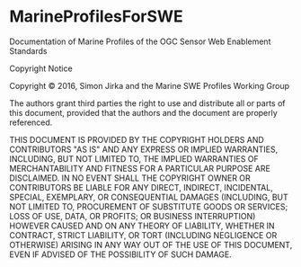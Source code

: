 # MarineProfilesForSWE
Documentation of Marine Profiles of the OGC Sensor Web Enablement Standards


Copyright Notice

Copyright © 2016, Simon Jirka and the Marine SWE Profiles Working Group

The authors grant third parties the right to use and distribute all or parts of this document, provided that the authors and the document are properly referenced.

THIS DOCUMENT IS PROVIDED BY THE COPYRIGHT HOLDERS AND CONTRIBUTORS "AS IS" AND ANY EXPRESS OR IMPLIED WARRANTIES, INCLUDING, BUT NOT LIMITED TO, THE IMPLIED WARRANTIES OF MERCHANTABILITY AND FITNESS FOR A PARTICULAR PURPOSE ARE DISCLAIMED. IN NO EVENT SHALL THE COPYRIGHT OWNER OR CONTRIBUTORS BE LIABLE FOR ANY DIRECT, INDIRECT, INCIDENTAL, SPECIAL, EXEMPLARY, OR CONSEQUENTIAL DAMAGES (INCLUDING, BUT NOT LIMITED TO, PROCUREMENT OF SUBSTITUTE GOODS OR SERVICES; LOSS OF USE, DATA, OR PROFITS; OR BUSINESS INTERRUPTION) HOWEVER CAUSED AND ON ANY THEORY OF LIABILITY, WHETHER IN CONTRACT, STRICT LIABILITY, OR TORT (INCLUDING NEGLIGENCE OR OTHERWISE) ARISING IN ANY WAY OUT OF THE USE OF THIS DOCUMENT, EVEN IF ADVISED OF THE POSSIBILITY OF SUCH DAMAGE.
